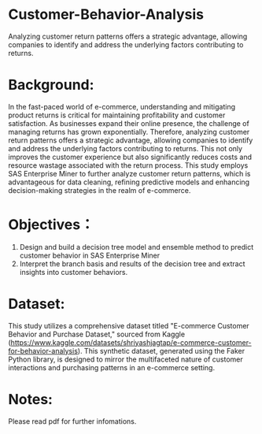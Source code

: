 # Customer-Behavior-Analysis
Analyzing customer return patterns offers a strategic advantage, allowing companies to identify and address the underlying factors contributing to returns. 

# Background:
In the fast-paced world of e-commerce, understanding and mitigating product returns is critical for maintaining profitability and customer satisfaction. As businesses expand their online presence, the challenge of managing returns has grown exponentially. Therefore, analyzing customer return patterns offers a strategic advantage, allowing companies to identify and address the underlying factors contributing to returns. This not only improves the customer experience but also significantly reduces costs and resource wastage associated with the return process. 
This study employs SAS Enterprise Miner to further analyze customer return patterns, which is advantageous for data cleaning, refining predictive models and enhancing decision-making strategies in the realm of e-commerce. 

# Objectives：
1.	Design and build a decision tree model and ensemble method to predict customer behavior in SAS Enterprise Miner
2.	Interpret the branch basis and results of the decision tree and extract insights into customer behaviors.

# Dataset:
This study utilizes a comprehensive dataset titled "E-commerce Customer Behavior and Purchase Dataset," sourced from Kaggle (https://www.kaggle.com/datasets/shriyashjagtap/e-commerce-customer-for-behavior-analysis). This synthetic dataset, generated using the Faker Python library, is designed to mirror the multifaceted nature of customer interactions and purchasing patterns in an e-commerce setting.

# Notes:
Please read pdf for further infomations.
